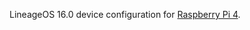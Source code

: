 LineageOS 16.0 device configuration for [Raspberry Pi 4](https://github.com/02047788a/build-lineageOS-for-raspberry-pi).

